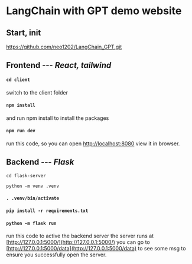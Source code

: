 # LangChain with GPT demo website

## Start, init

https://github.com/neo1202/LangChain_GPT.git

## Frontend --- _React, tailwind_

#### `cd client`
switch to the client folder

#### `npm install`
and run npm install to install the packages

#### `npm run dev`
run this code, so you can
open [http://localhost:8080](http://localhost:8080) view it in browser.


## Backend --- _Flask_

 `cd flask-server`

 `python -m venv .venv`

#### `. .venv/bin/activate`

#### `pip install -r requirements.txt`

#### `python -m flask run`
run this code to active the backend server
the server runs at [http://127.0.0.1:5000/](http://127.0.0.1:5000/)
you can go to [http://127.0.0.1:5000/data](http://127.0.0.1:5000/data) to see some msg to ensure you successfully open the server.
